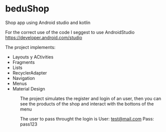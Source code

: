 # beduShop
Shop app using Android studio and kotlin

For the correct use of the code I seggest to use AndroidStudio
  https://developer.android.com/studio

The project implements:
  <ul>
    <li>Layouts y ACtivities</li>
    <li>Fragments</li>
    <li>Lists</li>
    <li>RecyclerAdapter</li>
    <li>Navigation</li>
    <li>Menus</li>
    <li>Material Design</li>
  <ul>

  
  The project simulates the register and login of an user, then you can see the products of the shop and interact with the bottons of the menu
  
  The user to pass throught the login is
    User: test@mail.com
    Pass: pass123
